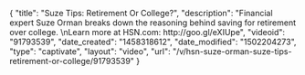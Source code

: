 {
    "title": "Suze Tips: Retirement Or College?",
    "description": "Financial expert Suze Orman breaks down the reasoning behind saving for retirement over college. \nLearn more at HSN.com:  http:\/\/goo.gl\/eXIUpe",
    "videoid": "91793539",
    "date_created": "1458318612",
    "date_modified": "1502204273",
    "type": "captivate",
    "layout": "video",
    "url": "\/v\/hsn-suze-orman-suze-tips-retirement-or-college\/91793539"
}